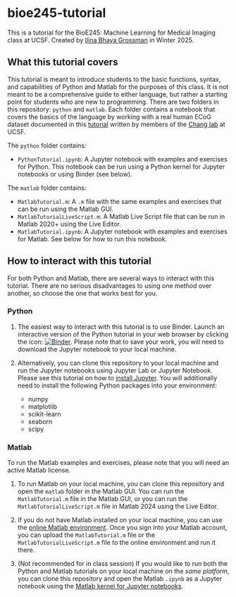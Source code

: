# bioe245-tutorial

This is a tutorial for the BioE245: Machine Learning for Medical Imaging class at UCSF. Created by [Ilina Bhaya Grossman](https://www.ilinabhayagrossman.com) in Winter 2025.

## What this tutorial covers

This tutorial is meant to introduce students to the basic functions, syntax, and capabilities of Python and Matlab for the purposes of this class. It is not meant to be a comprehensive guide to either language, but rather a starting point for students who are new to programming. There are two folders in this repository: `python` and `matlab`. Each folder contains a notebook that covers the basics of the language by working with a real human ECoG dataset documented in this [tutorial](https://github.com/ChangLabUcsf/changlabXenvision) written by members of the [Chang lab](https://changlab.ucsf.edu/) at UCSF.
 

The `python` folder contains:
- `PythonTutorial.ipynb`: A Jupyter notebook with examples and exercises for Python. This notebook can be run using a Python kernel for Jupyter notebooks or using Binder (see below).

The `matlab` folder contains:

- `MatlabTutorial.m`: A `.m` file with the same examples and exercises that can be run using the Matlab GUI.
- `MatlabTutorialLiveScript.m`: A Matlab Live Script file that can be run in Matlab 2020+ using the Live Editor. 
- `MatlabTutorial.ipynb`: A Jupyter notebook with examples and exercises for Matlab. See below for how to run this notebook. 

## How to interact with this tutorial

For both Python and Matlab, there are several ways to interact with this tutorial. There are no serious disadvantages to using one method over another, so choose the one that works best for you.

### Python

1. The easiest way to interact with this tutorial is to use Binder. Launch an interactive version of the Python tutorial in your web browser by clicking the icon: [![Binder](https://mybinder.org/badge_logo.svg)](https://mybinder.org/v2/gh/ilinabg/bioe245-tutorial/23643a4b12c4bafe1d337c28ac2480097f116d7b?urlpath=lab%2Ftree%2Fpython%2FPythonTutorial.ipynb). Please note that to save your work, you will need to download the Jupyter notebook to your local machine.

2. Alternatively, you can clone this repository to your local machine and run the Jupyter notebooks using Jupyter Lab or Jupyter Notebook. Please see this tutorial on how to [install Jupyter](https://jupyter.org/install). You will additionally need to install the following Python packages into your environment:
    - numpy
    - matplotlib
    - scikit-learn
    - seaborn
    - scipy

### Matlab

To run the Matlab examples and exercises, please note that you will need an active Matlab license.

1. To run Matlab on your local machine, you can clone this repository and open the `matlab` folder in the Matlab GUI. You can run the `MatlabTutorial.m` file in the Matlab GUI, or you can run the `MatlabTutorialLiveScript.m` file in Matlab 2024 using the Live Editor.

2. If you do not have Matlab installed on your local machine, you can use the [online Matlab environment](https://matlab.mathworks.com/). Once you sign into your Matlab account, you can upload the `MatlabTutorial.m` file or the `MatlabTutorialLiveScript.m` file to the online environment and run it there.

3. (Not recommended for in class session) If you would like to run both the Python and Matlab tutorials on your local machine on the *same platform*, you can clone this repository and open the Matlab `.ipynb` as a Jupyter notebook using the [Matlab kernel for Jupyter notebooks](https://github.com/mathworks/jupyter-matlab-proxy?tab=readme-ov-file#requirements).